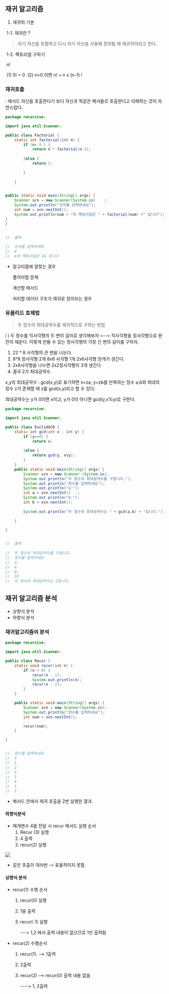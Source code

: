 ## 재귀 알고리즘

1. 재귀의 기본

​	1-1. 재귀란 ?

> 자기 자신을 포함하고 다시 자기 자신을 사용해 정의될 때 재귀적이라고 한다.

​	1-2. 팩토리얼 구하기

​		n!

​		(1) 0! = 0
​		(2) n>0 이면 n! = n x (n-1) !



### 재귀호출

: 메서드 자신을 호출한다기 보다 자신과 똑같은 메서들르 호출한다고 이해하는 것이 자연스럽다.

```java
package recursive;

import java.util.Scanner;

public class Factorial {
	static int factorial(int n) {
		if (n> 0 ) {
			return n * factorial(n-1);
			
		}else {
			return 1;
			
		}
		
	}


public static void main(String[] args) {
	Scanner scn = new Scanner(System.in)	;
	System.out.println("숫자를 입력하세요");
	int num = scn.nextInt();
	System.out.println(num + "의 팩토리얼은 " + factorial(num) +" 입니다");
}
}


//	출력
	
//	숫자를 입력하세요
//	4
//	4의 팩토리얼은 24 입니다
```

- 알고리즘에 알맞는 경우

  풀어야할 문제

  계산할 메서드

  처리할 데이터 구조가 재귀로 정의되는 경우

### 유클리드 호제법

> 두 정수의 최대공약수를 재귀적으로 구하는 방법

i ) 두 정수를 직사각형의 두 변의 길이로 생각해보자
	<--> 직사각형을 정사각형으로 완전히 채운다. 이렇게 만들 수 있는 정사각형의 가장 긴 변의 길이를 구하자.

1. 22 * 8 사각형의 큰 변을 나눈다.
2. 8*8 정사각형 2개 8x6 사각형 1개 2x6사각형 한개가 생긴다.
3. 2x6사각형을 나누면 2x2정사각형이 3개 생긴다
4. 결국 2가 최대공약수.

x,y의 최대공약수 : gcd(x,y)로 표기하면
x=za, y=zb를 만족하는 정수 a,b와 최대의 정수 z가 존재할 때 z를 gcd(x,y)라고 할 수 있다. 

최대공약수는 y가 0이면 x이고, y가 0이 아니면 gcd(y,x%y)로 구한다.

```java
package recursive;

import java.util.Scanner;

public class EuclidGCD {
	static int gcd(int x , int y) {
		if (y==0) {
			return x;
			
		}else {
			return gcd(y, x%y);
		}
	}
	public static void main(String[] args) {
		Scanner scn = new Scanner (System.in);
		System.out.println("두 정수의 최대공약수를 구합니다.");
		System.out.println("정수를 입력하세요");
		System.out.println("a:");
		int a = scn.nextInt()	;
		System.out.println("b:");
		int b = scn.nextInt();
		
		System.out.println("두 정수의 최대공약수는 " + gcd(a,b) + "입니다.");
		
	}

}


//	출력
	
//	두 정수의 최대공약수를 구합니다.
//	정수를 입력하세요
//	a:
//	4
//	b:
//	10
//	두 정수의 최대공약수는 2입니다.

```



## 재귀 알고리즘 분석

- 상향식 분석
- 하향식 분석

### 재귀알고리즘의 분석

```java
package recursive;

import java.util.Scanner;

public class Recur {
	static void recur(int n) {
		if (n > 0) {
			recur(n - 1);
			System.out.println(n);
			recur(n - 2);
		}
	}

	public static void main(String[] args) {
		Scanner scn = new Scanner(System.in);
		System.out.println("정수를 입력하세요");
		int num = scn.nextInt();

		recur(num);
	}

}


//	정수를 입력하세요
//	4
//	1
//	2
//	3
//	1
//	4
//	1
//	2
```

- 메서드 안에서 재귀 호출을 2번 실행한 결과.

#### 하향식분석

- 매개변수 4를 전달 시 recur 메서드 실행 순서
  1. Recur (3)	실행
  2. 4 출력
  3. recur(2)   실행

![](/Users/hxmkim/Documents/GitHub/TIL/(1218~)DataStructure/src/recursive/Recursive.assets/recursive-7431480.JPG)

- 같은 호출이 여러번 -> 효율적이지 못함.

#### 상향식 분석

- recur(1) 	수행 순서

  1. recur(0) 실행

  2. 1을 출력

  3. recur(-1) 실행

     ---> 1,2 에서 출력 내용이 없으므로 1만 출력됨

- recur(2)  수행순서

  1. recur(1). --> 1출력

  2. 2출력

  3. recur(2) --> recur(0) 출력 내용 없음

     ----> 1, 2출력